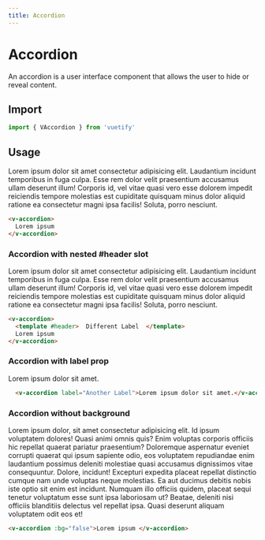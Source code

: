 ```yaml
---
title: Accordion
---
```


# Accordion

An accordion is a user interface component that allows the user to hide or reveal content.

## Import

```javascript
import { VAccordion } from 'vuetify'
```

## Usage

<WrapView>
  <v-accordion>
    Lorem ipsum dolor sit amet consectetur adipisicing elit. Laudantium incidunt temporibus in fuga culpa. Esse rem
    dolor velit praesentium accusamus ullam deserunt illum! Corporis id, vel vitae quasi vero esse dolorem impedit
    reiciendis tempore molestias est cupiditate quisquam minus dolor aliquid ratione ea consectetur magni ipsa
    facilis! Soluta, porro nesciunt.
  </v-accordion>
</WrapView>

```html
<v-accordion>
  Lorem ipsum
</v-accordion>
```



### Accordion with nested #header slot

<WrapView vertical>
    <v-accordion>
      <template #header> Different Label </template>
      Lorem ipsum dolor sit amet consectetur adipisicing elit. Laudantium incidunt temporibus in fuga culpa. Esse rem
      dolor velit praesentium accusamus ullam deserunt illum! Corporis id, vel vitae quasi vero esse dolorem impedit
      reiciendis tempore molestias est cupiditate quisquam minus dolor aliquid ratione ea consectetur magni ipsa
      facilis! Soluta, porro nesciunt.
    </v-accordion>
</WrapView>

```html
<v-accordion>
  <template #header>  Different Label  </template>
  Lorem ipsum
</v-accordion>
```


### Accordion with label prop

<WrapView vertical>
  <v-accordion label="Another Label">Lorem ipsum dolor sit amet.</v-accordion>
</WrapView>

```html
  <v-accordion label="Another Label">Lorem ipsum dolor sit amet.</v-accordion>
```

### Accordion without background

<WrapView vertical>
  <v-accordion :bg="false"
    >Lorem ipsum dolor, sit amet consectetur adipisicing elit. Id ipsum voluptatem dolores! Quasi animi omnis quis?
    Enim voluptas corporis officiis hic repellat quaerat pariatur praesentium? Doloremque aspernatur eveniet corrupti
    quaerat qui ipsum sapiente odio, eos voluptatem repudiandae enim laudantium possimus deleniti molestiae quasi
    accusamus dignissimos vitae consequuntur. Dolore, incidunt! Excepturi expedita placeat repellat distinctio cumque
    nam unde voluptas neque molestias. Ea aut ducimus debitis nobis iste optio sit enim est incidunt. Numquam illo
    officiis quidem, placeat sequi tenetur voluptatum esse sunt ipsa laboriosam ut? Beatae, deleniti nisi officiis
    blanditiis delectus vel repellat ipsa. Quasi deserunt aliquam voluptatem odit eos et!</v-accordion>
</WrapView>

```html
<v-accordion :bg="false">Lorem ipsum </v-accordion>
```

